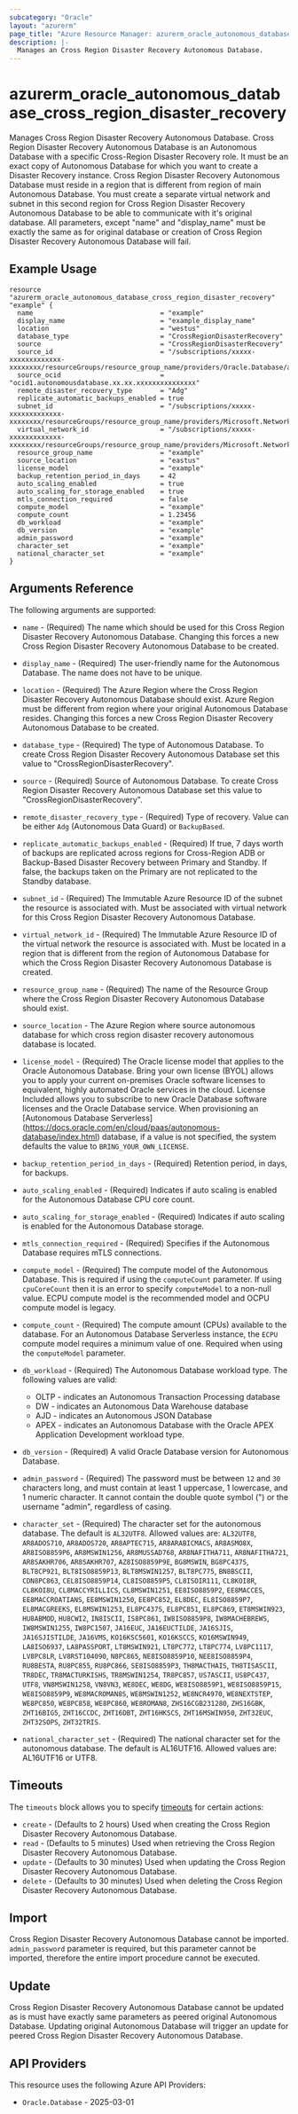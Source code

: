 ```yaml
---
subcategory: "Oracle"
layout: "azurerm"
page_title: "Azure Resource Manager: azurerm_oracle_autonomous_database_cross_region_disaster_recovery"
description: |-
  Manages an Cross Region Disaster Recovery Autonomous Database.
---
```


# azurerm_oracle_autonomous_database_cross_region_disaster_recovery

Manages Cross Region Disaster Recovery Autonomous Database.
Cross Region Disaster Recovery Autonomous Database is an Autonomous Database with a specific Cross-Region Disaster Recovery role. It must be an exact copy of Autonomous Database for which you want to create a Disaster Recovery instance. Cross Region Disaster Recovery Autonomous Database must reside in a region that is different from region of main Autonomous Database. You must create a separate virtual network and subnet in this second region for Cross Region Disaster Recovery Autonomous Database to be able to communicate with it's original database. All parameters, except "name" and "display_name" must be exactly the same as for original database or creation of Cross Region Disaster Recovery Autonomous Database will fail.

## Example Usage

```hcl
resource "azurerm_oracle_autonomous_database_cross_region_disaster_recovery" "example" {
  name                                = "example"
  display_name                        = "example_display_name"
  location                            = "westus"
  database_type                       = "CrossRegionDisasterRecovery"
  source                              = "CrossRegionDisasterRecovery"
  source_id                           = "/subscriptions/xxxxx-xxxxxxxxxxxxx-xxxxxxxx/resourceGroups/resource_group_name/providers/Oracle.Database/autonomousDatabases/autonomous_database_name"
  source_ocid                         = "ocid1.autonomousdatabase.xx.xx.xxxxxxxxxxxxxxx"
  remote_disaster_recovery_type       = "Adg"
  replicate_automatic_backups_enabled = true
  subnet_id                           = "/subscriptions/xxxxx-xxxxxxxxxxxxx-xxxxxxxx/resourceGroups/resource_group_name/providers/Microsoft.Network/virtualNetworks/virtual_network_name/subnets/subnet_name"
  virtual_network_id                  = "/subscriptions/xxxxx-xxxxxxxxxxxxx-xxxxxxxx/resourceGroups/resource_group_name/providers/Microsoft.Network/virtualNetworks/virtual_network_name"
  resource_group_name                 = "example"
  source_location                     = "eastus"
  license_model                       = "example"
  backup_retention_period_in_days     = 42
  auto_scaling_enabled                = true
  auto_scaling_for_storage_enabled    = true
  mtls_connection_required            = false
  compute_model                       = "example"
  compute_count                       = 1.23456
  db_workload                         = "example"
  db_version                          = "example"
  admin_password                      = "example"
  character_set                       = "example"
  national_character_set              = "example"
}

```

## Arguments Reference

The following arguments are supported:

* `name` - (Required) The name which should be used for this Cross Region Disaster Recovery Autonomous Database. Changing this forces a new Cross Region Disaster Recovery Autonomous Database to be created.

* `display_name` - (Required) The user-friendly name for the Autonomous Database. The name does not have to be unique.

* `location` - (Required) The Azure Region where the Cross Region Disaster Recovery Autonomous Database should exist. Azure Region must be different from region where your original Autonomous Database resides. Changing this forces a new Cross Region Disaster Recovery Autonomous Database to be created.

* `database_type` - (Required) The type of Autonomous Database. To create Cross Region Disaster Recovery Autonomous Database set this value to "CrossRegionDisasterRecovery".

* `source` - (Required) Source of Autonomous Database. To create Cross Region Disaster Recovery Autonomous Database set this value to "CrossRegionDisasterRecovery".

* `remote_disaster_recovery_type` - (Required) Type of recovery. Value can be either `Adg` (Autonomous Data Guard) or `BackupBased`.

* `replicate_automatic_backups_enabled` - (Required) If true, 7 days worth of backups are replicated across regions for Cross-Region ADB or Backup-Based Disaster Recovery between Primary and Standby. If false, the backups taken on the Primary are not replicated to the Standby database.

* `subnet_id` - (Required) The Immutable Azure Resource ID of the subnet the resource is associated with. Must be associated with virtual network for this Cross Region Disaster Recovery Autonomous Database.

* `virtual_network_id` - (Required) The Immutable Azure Resource ID of the virtual network the resource is associated with. Must be located in a region that is different from the region of Autonomous Database for which the Cross Region Disaster Recovery Autonomous Database is created.

* `resource_group_name` - (Required) The name of the Resource Group where the Cross Region Disaster Recovery Autonomous Database should exist.

* `source_location` - The Azure Region where source autonomous database for which cross region disaster recovery autonomous database is located.

* `license_model` - (Required) The Oracle license model that applies to the Oracle Autonomous Database. Bring your own license (BYOL) allows you to apply your current on-premises Oracle software licenses to equivalent, highly automated Oracle services in the cloud. License Included allows you to subscribe to new Oracle Database software licenses and the Oracle Database service. When provisioning an [Autonomous Database Serverless] (https://docs.oracle.com/en/cloud/paas/autonomous-database/index.html) database, if a value is not specified, the system defaults the value to `BRING_YOUR_OWN_LICENSE`.

* `backup_retention_period_in_days` - (Required) Retention period, in days, for backups.

* `auto_scaling_enabled` - (Required) Indicates if auto scaling is enabled for the Autonomous Database CPU core count.

* `auto_scaling_for_storage_enabled` - (Required) Indicates if auto scaling is enabled for the Autonomous Database storage.

* `mtls_connection_required` - (Required) Specifies if the Autonomous Database requires mTLS connections.

* `compute_model` - (Required) The compute model of the Autonomous Database. This is required if using the `computeCount` parameter. If using `cpuCoreCount` then it is an error to specify `computeModel` to a non-null value. ECPU compute model is the recommended model and OCPU compute model is legacy.

* `compute_count` - (Required) The compute amount (CPUs) available to the database. For an Autonomous Database Serverless instance, the `ECPU` compute model requires a minimum value of one. Required when using the `computeModel` parameter.

* `db_workload` - (Required) The Autonomous Database workload type. The following values are valid:
  * OLTP - indicates an Autonomous Transaction Processing database
  * DW - indicates an Autonomous Data Warehouse database
  * AJD - indicates an Autonomous JSON Database
  * APEX - indicates an Autonomous Database with the Oracle APEX Application Development workload type.

* `db_version` - (Required) A valid Oracle Database version for Autonomous Database.

* `admin_password` - (Required) The password must be between `12` and `30 `characters long, and must contain at least 1 uppercase, 1 lowercase, and 1 numeric character. It cannot contain the double quote symbol (") or the username "admin", regardless of casing.

* `character_set` - (Required) The character set for the autonomous database.  The default is `AL32UTF8`. Allowed values are:  `AL32UTF8`, `AR8ADOS710`, `AR8ADOS720`, `AR8APTEC715`, `AR8ARABICMACS`, `AR8ASMO8X`, `AR8ISO8859P6`, `AR8MSWIN1256`, `AR8MUSSAD768`, `AR8NAFITHA711`, `AR8NAFITHA721`, `AR8SAKHR706`, `AR8SAKHR707`, `AZ8ISO8859P9E`, `BG8MSWIN`, `BG8PC437S`, `BLT8CP921`, `BLT8ISO8859P13`, `BLT8MSWIN1257`, `BLT8PC775`, `BN8BSCII`, `CDN8PC863`, `CEL8ISO8859P14`, `CL8ISO8859P5`, `CL8ISOIR111`, `CL8KOI8R`, `CL8KOI8U`, `CL8MACCYRILLICS`, `CL8MSWIN1251`, `EE8ISO8859P2`, `EE8MACCES`, `EE8MACCROATIANS`, `EE8MSWIN1250`, `EE8PC852`, `EL8DEC`, `EL8ISO8859P7`, `EL8MACGREEKS`, `EL8MSWIN1253`, `EL8PC437S`, `EL8PC851`, `EL8PC869`, `ET8MSWIN923`, `HU8ABMOD`, `HU8CWI2`, `IN8ISCII`, `IS8PC861`, `IW8ISO8859P8`, `IW8MACHEBREWS`, `IW8MSWIN1255`, `IW8PC1507`, `JA16EUC`, `JA16EUCTILDE`, `JA16SJIS`, `JA16SJISTILDE`, `JA16VMS`, `KO16KSC5601`, `KO16KSCCS`, `KO16MSWIN949`, `LA8ISO6937`, `LA8PASSPORT`, `LT8MSWIN921`, `LT8PC772`, `LT8PC774`, `LV8PC1117`, `LV8PC8LR`, `LV8RST104090`, `N8PC865`, `NE8ISO8859P10`, `NEE8ISO8859P4`, `RU8BESTA`, `RU8PC855`, `RU8PC866`, `SE8ISO8859P3`, `TH8MACTHAIS`, `TH8TISASCII`, `TR8DEC`, `TR8MACTURKISHS`, `TR8MSWIN1254`, `TR8PC857`, `US7ASCII`, `US8PC437`, `UTF8`, `VN8MSWIN1258`, `VN8VN3`, `WE8DEC`, `WE8DG`, `WE8ISO8859P1`, `WE8ISO8859P15`, `WE8ISO8859P9`, `WE8MACROMAN8S`, `WE8MSWIN1252`, `WE8NCR4970`, `WE8NEXTSTEP`, `WE8PC850`, `WE8PC858`, `WE8PC860`, `WE8ROMAN8`, `ZHS16CGB231280`, `ZHS16GBK`, `ZHT16BIG5`, `ZHT16CCDC`, `ZHT16DBT`, `ZHT16HKSCS`, `ZHT16MSWIN950`, `ZHT32EUC`, `ZHT32SOPS`, `ZHT32TRIS`.

* `national_character_set` - (Required) The national character set for the autonomous database. The default is AL16UTF16. Allowed values are: AL16UTF16 or UTF8.

## Timeouts

The `timeouts` block allows you to specify [timeouts](https://www.terraform.io/language/resources/syntax#operation-timeouts) for certain actions:

* `create` - (Defaults to 2 hours) Used when creating the Cross Region Disaster Recovery Autonomous Database.
* `read` - (Defaults to 5 minutes) Used when retrieving the Cross Region Disaster Recovery Autonomous Database.
* `update` - (Defaults to 30 minutes) Used when updating the Cross Region Disaster Recovery Autonomous Database.
* `delete` - (Defaults to 30 minutes) Used when deleting the Cross Region Disaster Recovery Autonomous Database.

## Import

Cross Region Disaster Recovery Autonomous Database cannot be imported. `admin_password` parameter is required, but this parameter cannot be imported, therefore the entire import procedure cannot be executed.

## Update

Cross Region Disaster Recovery Autonomous Database cannot be updated as is must have exactly same parameters as peered original Autonomous Database. Updating original Autonomous Database will trigger an update for peered Cross Region Disaster Recovery Autonomous Database.

## API Providers
<!-- This section is generated, changes will be overwritten -->
This resource uses the following Azure API Providers:

* `Oracle.Database` - 2025-03-01
